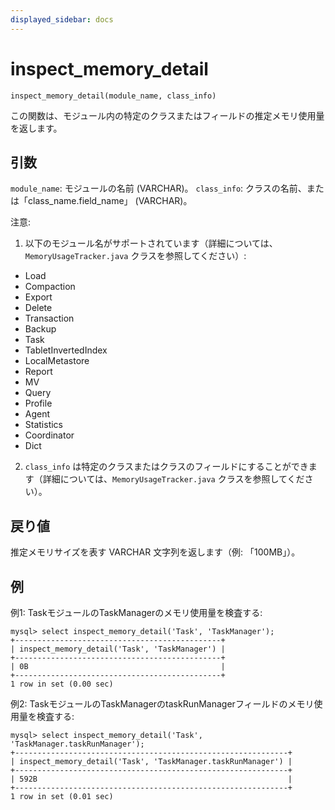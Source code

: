 ```yaml
---
displayed_sidebar: docs
---
```


# inspect_memory_detail

`inspect_memory_detail(module_name, class_info)`

この関数は、モジュール内の特定のクラスまたはフィールドの推定メモリ使用量を返します。

## 引数

`module_name`: モジュールの名前 (VARCHAR)。
`class_info`: クラスの名前、または「class_name.field_name」 (VARCHAR)。

注意:
1. 以下のモジュール名がサポートされています（詳細については、`MemoryUsageTracker.java` クラスを参照してください）:
- Load
- Compaction
- Export
- Delete
- Transaction
- Backup
- Task
- TabletInvertedIndex
- LocalMetastore
- Report
- MV
- Query
- Profile
- Agent
- Statistics
- Coordinator
- Dict
2. `class_info` は特定のクラスまたはクラスのフィールドにすることができます（詳細については、`MemoryUsageTracker.java` クラスを参照してください）。
  
## 戻り値

推定メモリサイズを表す VARCHAR 文字列を返します（例: 「100MB」）。

## 例

例1: TaskモジュールのTaskManagerのメモリ使用量を検査する:
```
mysql> select inspect_memory_detail('Task', 'TaskManager');
+----------------------------------------------+
| inspect_memory_detail('Task', 'TaskManager') |
+----------------------------------------------+
| 0B                                           |
+----------------------------------------------+
1 row in set (0.00 sec)

```

例2: TaskモジュールのTaskManagerのtaskRunManagerフィールドのメモリ使用量を検査する:
```
mysql> select inspect_memory_detail('Task', 'TaskManager.taskRunManager');
+-------------------------------------------------------------+
| inspect_memory_detail('Task', 'TaskManager.taskRunManager') |
+-------------------------------------------------------------+
| 592B                                                        |
+-------------------------------------------------------------+
1 row in set (0.01 sec)

